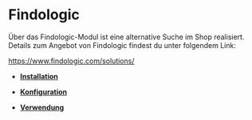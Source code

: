 # Findologic 

Über das Findologic-Modul ist eine alternative Suche im Shop realisiert. Details zum Angebot von Findologic findest du unter folgendem Link:

https://www.findologic.com/solutions/

-   **[Installation](7_4_7_1_Installation.md)**  

-   **[Konfiguration](7_4_7_2_Konfiguration.md)**  

-   **[Verwendung](7_4_7_3_Verwendung.md)**  




